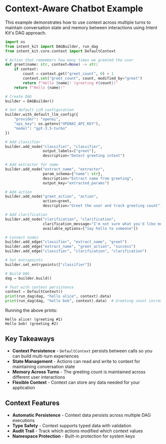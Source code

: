 # Context-Aware Chatbot Example

This example demonstrates how to use context across multiple turns to maintain conversation state and memory between interactions using Intent Kit's DAG approach.

```python
import os
from intent_kit import DAGBuilder, run_dag
from intent_kit.core.context import DefaultContext

# Action that remembers how many times we greeted the user
def greet(name: str, context=None) -> str:
    if context:
        count = context.get("greet_count", 0) + 1
        context.set("greet_count", count, modified_by="greet")
        return f"Hello {name}! (greeting #{count})"
    return f"Hello {name}!"

# Create DAG
builder = DAGBuilder()

# Set default LLM configuration
builder.with_default_llm_config({
    "provider": "openai",
    "api_key": os.getenv("OPENAI_API_KEY"),
    "model": "gpt-3.5-turbo"
})

# Add classifier
builder.add_node("classifier", "classifier",
                 output_labels=["greet"],
                 description="Detect greeting intent")

# Add extractor for name
builder.add_node("extract_name", "extractor",
                 param_schema={"name": str},
                 description="Extract name from greeting",
                 output_key="extracted_params")

# Add action
builder.add_node("greet_action", "action",
                 action=greet,
                 description="Greet the user and track greeting count")

# Add clarification
builder.add_node("clarification", "clarification",
                 clarification_message="I'm not sure what you'd like me to do. Try saying hello!",
                 available_options=["Say hello to someone"])

# Connect nodes
builder.add_edge("classifier", "extract_name", "greet")
builder.add_edge("extract_name", "greet_action", "success")
builder.add_edge("classifier", "clarification", "clarification")

# Set entrypoints
builder.set_entrypoints(["classifier"])

# Build DAG
dag = builder.build()

# Test with context persistence
context = DefaultContext()
print(run_dag(dag, "hello alice", context).data)
print(run_dag(dag, "hello bob", context).data)  # Greeting count increments
```

Running the above prints:

```
Hello alice! (greeting #1)
Hello bob! (greeting #2)
```

## Key Takeaways

* **Context Persistence** - `DefaultContext` persists between calls so you can build multi-turn experiences
* **State Management** - Actions can read and write to context for maintaining conversation state
* **Memory Across Turns** - The greeting count is maintained across different user interactions
* **Flexible Context** - Context can store any data needed for your application

## Context Features

- **Automatic Persistence** - Context data persists across multiple DAG executions
- **Type Safety** - Context supports typed data with validation
- **Audit Trail** - Track which actions modified which context values
- **Namespace Protection** - Built-in protection for system keys
